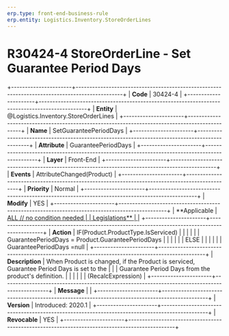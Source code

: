 ```yaml
---
erp.type: front-end-business-rule
erp.entity: Logistics.Inventory.StoreOrderLines
---
```


# R30424-4 StoreOrderLine - Set Guarantee Period Days
+----------------------+-----------------------------------------------------------------------------------------------+
| **Code**             | 30424-4                                                                                       |
+----------------------+-----------------------------------------------------------------------------------------------+
| **Entity**           | @Logistics.Inventory.StoreOrderLines                                                                                |
+----------------------+-----------------------------------------------------------------------------------------------+
| **Name**             | SetGuaranteePeriodDays                                                                        |
+----------------------+-----------------------------------------------------------------------------------------------+
| **Attribute**        | GuaranteePeriodDays                                                                           |
+----------------------+-----------------------------------------------------------------------------------------------+
| **Layer**            | Front-End                                                                                     |
+----------------------+-----------------------------------------------------------------------------------------------+
| **Events**           | AttributeChanged(Product)                                                                     |
+----------------------+-----------------------------------------------------------------------------------------------+
| **Priority**         | Normal                                                                                        |
+----------------------+-----------------------------------------------------------------------------------------------+
| **Modify**           | YES                                                                                           |
+----------------------+-----------------------------------------------------------------------------------------------+
| **Applicable         | [ALL // no condition needed                                                                   |
| Legislations**       | ](https://confluence.erp.net/display/techdoc/Country+Specific+Functionality)                  |
+----------------------+-----------------------------------------------------------------------------------------------+
| **Action**           | IF(Product.ProductType.IsServiced)                                                            |
|                      |                                                                                               |
|                      | GuaranteePeriodDays = Product.GuaranteePeriodDays                                             |
|                      |                                                                                               |
|                      | ELSE                                                                                          |
|                      |                                                                                               |
|                      | GuaranteePeriodDays =null                                                                     |
+----------------------+-----------------------------------------------------------------------------------------------+
| **Description**      | When Product is changed, if the Product is serviced, Guarantee Period Days is set to the      |
|                      | Guarantee Period Days from the product\'s definition.                                         |
|                      |                                                                                               |
|                      | (RecalcExpression)                                                                            |
+----------------------+-----------------------------------------------------------------------------------------------+
| **Message**          |                                                                                               |
+----------------------+-----------------------------------------------------------------------------------------------+
| **Version**          | Introduced: 2020.1                                                                            |
+----------------------+-----------------------------------------------------------------------------------------------+
| **Revocable**        | YES                                                                                           |
+----------------------+-----------------------------------------------------------------------------------------------+

  

  

  
